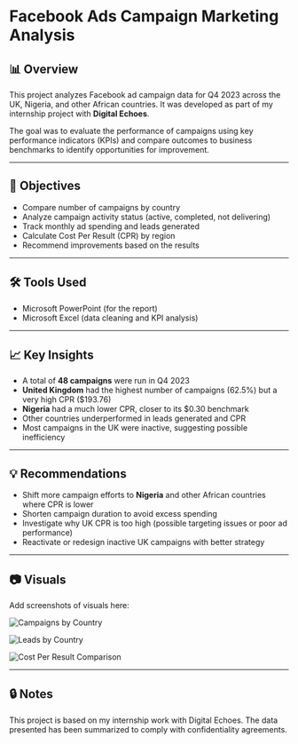 # Facebook Ads Campaign Marketing Analysis

## 📊 Overview

This project analyzes Facebook ad campaign data for Q4 2023 across the UK, Nigeria, and other African countries. It was developed as part of my internship project with **Digital Echoes**.

The goal was to evaluate the performance of campaigns using key performance indicators (KPIs) and compare outcomes to business benchmarks to identify opportunities for improvement.

---

## 📌 Objectives

- Compare number of campaigns by country
- Analyze campaign activity status (active, completed, not delivering)
- Track monthly ad spending and leads generated
- Calculate Cost Per Result (CPR) by region
- Recommend improvements based on the results

---

## 🛠 Tools Used

- Microsoft PowerPoint (for the report)
- Microsoft Excel (data cleaning and KPI analysis)

---

## 📈 Key Insights

- A total of **48 campaigns** were run in Q4 2023
- **United Kingdom** had the highest number of campaigns (62.5%) but a very high CPR ($193.76)
- **Nigeria** had a much lower CPR, closer to its $0.30 benchmark
- Other countries underperformed in leads generated and CPR
- Most campaigns in the UK were inactive, suggesting possible inefficiency

---

## 💡 Recommendations

- Shift more campaign efforts to **Nigeria** and other African countries where CPR is lower
- Shorten campaign duration to avoid excess spending
- Investigate why UK CPR is too high (possible targeting issues or poor ad performance)
- Reactivate or redesign inactive UK campaigns with better strategy

---

## 📷 Visuals

Add screenshots of visuals here:

![Campaigns by Country](images/campaigns_by_country.png)

![Leads by Country](images/leads_by_country.png)

![Cost Per Result Comparison](images/cpr_by_country.png)

---

## 🔒 Notes

This project is based on my internship work with Digital Echoes. The data presented has been summarized to comply with confidentiality agreements.

